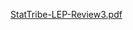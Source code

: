 [StatTribe-LEP-Review3.pdf](https://github.com/JeevabharathiS/Loan-Eligibility-Prediction-using-Ensemble-Voting-Classifier/files/13597476/StatTribe-LEP-Review3.pdf)
